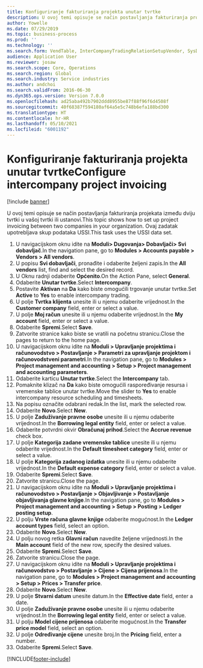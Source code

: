 ```yaml
---
title: Konfiguriranje fakturiranja projekta unutar tvrtke
description: U ovoj temi opisuje se način postavljanja fakturiranja projekata između dviju tvrtki u vašoj tvrtki ili ustanovi.
author: Yowelle
ms.date: 07/29/2019
ms.topic: business-process
ms.prod: ''
ms.technology: ''
ms.search.form: VendTable, InterCompanyTradingRelationSetupVendor, SysDataAreaSelectLookup, ProjParameters, ProjPosting, ProjTransferPrice
audience: Application User
ms.reviewer: josaw
ms.search.scope: Core, Operations
ms.search.region: Global
ms.search.industry: Service industries
ms.author: andchoi
ms.search.validFrom: 2016-06-30
ms.dyn365.ops.version: Version 7.0.0
ms.openlocfilehash: ad25aba492b7902ddd8955be87f88f96f6d4508f
ms.sourcegitcommit: 40f68387f594180af64a5e5c748b6efa188bd300
ms.translationtype: HT
ms.contentlocale: hr-HR
ms.lasthandoff: 05/10/2021
ms.locfileid: "6001192"
---
```

# <a name="configure-intercompany-project-invoicing"></a><span data-ttu-id="be70a-103">Konfiguriranje fakturiranja projekta unutar tvrtke</span><span class="sxs-lookup"><span data-stu-id="be70a-103">Configure intercompany project invoicing</span></span>

[!include [banner](../../includes/banner.md)]

<span data-ttu-id="be70a-104">U ovoj temi opisuje se način postavljanja fakturiranja projekata između dviju tvrtki u vašoj tvrtki ili ustanovi.</span><span class="sxs-lookup"><span data-stu-id="be70a-104">This topic shows how to set up project invoicing between two companies in your organization.</span></span> <span data-ttu-id="be70a-105">Ovaj zadatak upotrebljava skup podataka USSI.</span><span class="sxs-lookup"><span data-stu-id="be70a-105">This task uses the USSI data set.</span></span>

1. <span data-ttu-id="be70a-106">U navigacijskom oknu idite na **Moduli> Dugovanja> Dobavljači> Svi dobavljač**.</span><span class="sxs-lookup"><span data-stu-id="be70a-106">In the navigation pane, go to **Modules > Accounts payable > Vendors > All vendors**.</span></span>
2. <span data-ttu-id="be70a-107">U popisu **Svi dobavljači**, pronađite i odaberite željeni zapis.</span><span class="sxs-lookup"><span data-stu-id="be70a-107">In the **All vendors** list, find and select the desired record.</span></span>
3. <span data-ttu-id="be70a-108">U Oknu radnji odaberite **Općenito**.</span><span class="sxs-lookup"><span data-stu-id="be70a-108">On the Action Pane, select **General**.</span></span>
4. <span data-ttu-id="be70a-109">Odaberite **Unutar tvrtke**.</span><span class="sxs-lookup"><span data-stu-id="be70a-109">Select **Intercompany**.</span></span>
5. <span data-ttu-id="be70a-110">Postavite **Aktivan** na **Da** kako biste omogućili trgovanje unutar tvrtke.</span><span class="sxs-lookup"><span data-stu-id="be70a-110">Set **Active** to **Yes** to enable intercompany trading.</span></span>
6. <span data-ttu-id="be70a-111">U polje **Tvrtka klijenta** unesite ili u njemu odaberite vrijednost.</span><span class="sxs-lookup"><span data-stu-id="be70a-111">In the **Customer company** field, enter or select a value.</span></span>
7. <span data-ttu-id="be70a-112">U polje **Moj račun** unesite ili u njemu odaberite vrijednost.</span><span class="sxs-lookup"><span data-stu-id="be70a-112">In the **My account** field, enter or select a value.</span></span>
8. <span data-ttu-id="be70a-113">Odaberite **Spremi**.</span><span class="sxs-lookup"><span data-stu-id="be70a-113">Select **Save**.</span></span>
9. <span data-ttu-id="be70a-114">Zatvorite stranice kako biste se vratili na početnu stranicu.</span><span class="sxs-lookup"><span data-stu-id="be70a-114">Close the pages to return to the home page.</span></span>
10. <span data-ttu-id="be70a-115">U navigacijskom oknu idite na **Moduli > Upravljanje projektima i računovodstvo > Postavljanje > Parametri za upravljanje projektom i računovodstveni parametri**.</span><span class="sxs-lookup"><span data-stu-id="be70a-115">In the navigation pane, go to **Modules > Project management and accounting > Setup > Project management and accounting parameters**.</span></span>
11. <span data-ttu-id="be70a-116">Odaberite karticu **Unutar tvrtke**.</span><span class="sxs-lookup"><span data-stu-id="be70a-116">Select the **Intercompany** tab.</span></span>
12. <span data-ttu-id="be70a-117">Pomaknite klizač na **Da** kako biste omogućili raspoređivanje resursa i vremenske tablice unutar tvrtke.</span><span class="sxs-lookup"><span data-stu-id="be70a-117">Move the slider to **Yes** to enable intercompany resource scheduling and timesheets.</span></span>
13. <span data-ttu-id="be70a-118">Na popisu označite odabrani redak.</span><span class="sxs-lookup"><span data-stu-id="be70a-118">In the list, mark the selected row.</span></span>
14. <span data-ttu-id="be70a-119">Odaberite **Novo**.</span><span class="sxs-lookup"><span data-stu-id="be70a-119">Select **New**.</span></span>
15. <span data-ttu-id="be70a-120">U polje **Zaduživanje pravne osobe** unesite ili u njemu odaberite vrijednost.</span><span class="sxs-lookup"><span data-stu-id="be70a-120">In the **Borrowing legal entity** field, enter or select a value.</span></span>
16. <span data-ttu-id="be70a-121">Odaberite potvrdni okvir **Obračunaj prihod**.</span><span class="sxs-lookup"><span data-stu-id="be70a-121">Select the **Accrue revenue** check box.</span></span>
17. <span data-ttu-id="be70a-122">U polje **Kategorija zadane vremenske tablice** unesite ili u njemu odaberite vrijednost.</span><span class="sxs-lookup"><span data-stu-id="be70a-122">In the **Default timesheet category** field, enter or select a value.</span></span>
18. <span data-ttu-id="be70a-123">U polje **Kategorija zadanog izdatka** unesite ili u njemu odaberite vrijednost.</span><span class="sxs-lookup"><span data-stu-id="be70a-123">In the **Default expense category** field, enter or select a value.</span></span>
19. <span data-ttu-id="be70a-124">Odaberite **Spremi**.</span><span class="sxs-lookup"><span data-stu-id="be70a-124">Select **Save**.</span></span>
20. <span data-ttu-id="be70a-125">Zatvorite stranicu.</span><span class="sxs-lookup"><span data-stu-id="be70a-125">Close the page.</span></span>
21. <span data-ttu-id="be70a-126">U navigacijskom oknu idite na **Moduli > Upravljanje projektima i računovodstvo > Postavljanje > Objavljivanje > Postavljanje objavljivanja glavne knjige**.</span><span class="sxs-lookup"><span data-stu-id="be70a-126">In the navigation pane, go to **Modules > Project management and accounting > Setup > Posting > Ledger posting setup**.</span></span>
22. <span data-ttu-id="be70a-127">U polju **Vrste računa glavne knjige** odaberite mogućnost.</span><span class="sxs-lookup"><span data-stu-id="be70a-127">In the **Ledger account types** field, select an option.</span></span>
23. <span data-ttu-id="be70a-128">Odaberite **Novo**.</span><span class="sxs-lookup"><span data-stu-id="be70a-128">Select **New**.</span></span>
24. <span data-ttu-id="be70a-129">U polju novog retka **Glavni račun** navedite željene vrijednosti.</span><span class="sxs-lookup"><span data-stu-id="be70a-129">In the **Main account** field of the new row, specify the desired values.</span></span>
25. <span data-ttu-id="be70a-130">Odaberite **Spremi**.</span><span class="sxs-lookup"><span data-stu-id="be70a-130">Select **Save**.</span></span>
26. <span data-ttu-id="be70a-131">Zatvorite stranicu.</span><span class="sxs-lookup"><span data-stu-id="be70a-131">Close the page.</span></span>
27. <span data-ttu-id="be70a-132">U navigacijskom oknu idite na **Moduli > Upravljanje projektima i računovodstvo > Postavljanje > Cijene > Cijena prijenosa**.</span><span class="sxs-lookup"><span data-stu-id="be70a-132">In the navigation pane, go to **Modules > Project management and accounting > Setup > Prices > Transfer price**.</span></span>
28. <span data-ttu-id="be70a-133">Odaberite **Novo**.</span><span class="sxs-lookup"><span data-stu-id="be70a-133">Select **New**.</span></span>
29. <span data-ttu-id="be70a-134">U polje **Stvarni datum** unesite datum.</span><span class="sxs-lookup"><span data-stu-id="be70a-134">In the **Effective date** field, enter a date.</span></span>
30. <span data-ttu-id="be70a-135">U polje **Zaduživanje pravne osobe** unesite ili u njemu odaberite vrijednost.</span><span class="sxs-lookup"><span data-stu-id="be70a-135">In the **Borrowing legal entity** field, enter or select a value.</span></span>
31. <span data-ttu-id="be70a-136">U polju **Model cijene prijenosa** odaberite mogućnost.</span><span class="sxs-lookup"><span data-stu-id="be70a-136">In the **Transfer price model** field, select an option.</span></span>
32. <span data-ttu-id="be70a-137">U polje **Određivanje cijene** unesite broj.</span><span class="sxs-lookup"><span data-stu-id="be70a-137">In the **Pricing** field, enter a number.</span></span>
33. <span data-ttu-id="be70a-138">Odaberite **Spremi**.</span><span class="sxs-lookup"><span data-stu-id="be70a-138">Select **Save**.</span></span>



[!INCLUDE[footer-include](../../includes/footer-banner.md)]